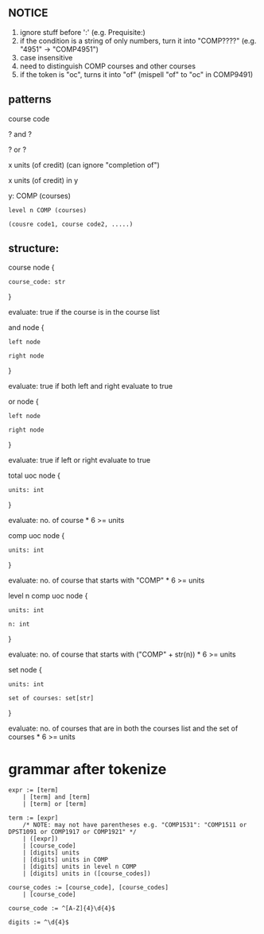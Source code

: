 ## NOTICE
1. ignore stuff before ':' (e.g. Prequisite:)
2. if the condition is a string of only numbers, turn it into "COMP????" (e.g. "4951" -> "COMP4951")
3. case insensitive
4. need to distinguish COMP courses and other courses
5. if the token is "oc", turns it into "of" (mispell "of" to "oc" in COMP9491)

## patterns
course code

? and ?

? or ?

x units (of credit) (can ignore "completion of")

x units (of credit) in y

y:
    COMP (courses)

    level n COMP (courses)

    (cousre code1, course code2, .....)

## structure:
course node {

    course_code: str

}

evaluate: true if the course is in the course list


and node {

    left node

    right node

}

evaluate: true if both left and right evaluate to true


or node {

    left node 

    right node

}

evaluate: true if left or right evaluate to true

total uoc node {

    units: int

}

evaluate: no. of course * 6 >= units

comp uoc node {

    units: int

}

evaluate: no. of course that starts with "COMP" * 6 >= units

level n comp uoc node {

    units: int

    n: int

}

evaluate: no. of course that starts with ("COMP" + str(n)) * 6 >= units


set node {

    units: int

    set of courses: set[str]

}

evaluate: no. of courses that are in both the courses list and the set of courses * 6 >= units

# grammar after tokenize
```
expr := [term]
    | [term] and [term] 
    | [term] or [term] 

term := [expr] 
    /* NOTE: may not have parentheses e.g. "COMP1531": "COMP1511 or DPST1091 or COMP1917 or COMP1921" */
    | ([expr])
    | [course_code]
    | [digits] units
    | [digits] units in COMP
    | [digits] units in level n COMP
    | [digits] units in ([course_codes])

course_codes := [course_code], [course_codes] 
    | [course_code]

course_code := ^[A-Z]{4}\d{4}$

digits := ^\d{4}$
```
